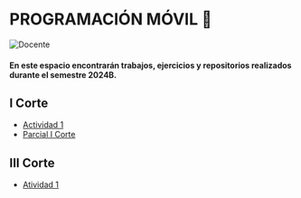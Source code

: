 # PROGRAMACIÓN MÓVIL  📱

![Docente](https://img.shields.io/badge/Docente-Jesús_Ariel_González_Bonilla-%23FF0000.svg?style=for-the-badge&logo=Docente)

#### En este espacio encontrarán trabajos, ejercicios y repositorios realizados durante el semestre 2024B.

## I Corte

- [Actividad 1](Actividad_1/C1-A2_Tendencia_emergente_tecnologia_movil)
- [Parcial I Corte](PArcial_I_Corte/moviles-cam-corte-1-9022224105)

## III Corte

- [Atividad 1](programacion-movil-c3-q2/Taller)